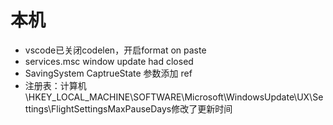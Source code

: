 # 本机
- vscode已关闭codelen，开启format on paste
- services.msc window update had closed
- SavingSystem CaptrueState 参数添加 ref
- 注册表：计算机\HKEY_LOCAL_MACHINE\SOFTWARE\Microsoft\WindowsUpdate\UX\Settings\FlightSettingsMaxPauseDays修改了更新时间